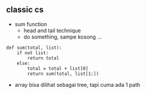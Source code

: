## classic cs 
- sum function
    - head and tail technique
    - do something, sampe kosong ...
```
def sum(total, list):
    if not list:
        return total
    else:
        total = total + list[0]
        return sum(total, list[1:])
```
- array bisa dilihat sebagai tree, tapi cuma ada 1 path